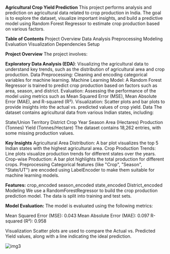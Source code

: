 **Agricultural Crop Yield Prediction**
This project performs analysis and prediction on agricultural data related to crop production in India. The goal is to explore the dataset, visualize important insights, and build a predictive model using Random Forest Regressor to estimate crop production based on various factors.

**Table of Contents**
Project Overview
Data
Analysis
Preprocessing
Modeling
Evaluation
Visualization
Dependencies
Setup

**Project Overview**
The project involves:

**Exploratory Data Analysis (EDA)**: Visualizing the agricultural data to understand key trends, such as the distribution of agricultural area and crop production.
Data Preprocessing: Cleaning and encoding categorical variables for machine learning.
Machine Learning Model: A Random Forest Regressor is trained to predict crop production based on factors such as area, season, and district.
Evaluation: Assessing the performance of the model using metrics such as Mean Squared Error (MSE), Mean Absolute Error (MAE), and R-squared (R²).
Visualization: Scatter plots and bar plots to provide insights into the actual vs. predicted values of crop yield.
Data
The dataset contains agricultural data from various Indian states, including:

State/Union Territory
District
Crop
Year
Season
Area (Hectares)
Production (Tonnes)
Yield (Tonnes/Hectare)
The dataset contains 18,262 entries, with some missing production values.

**Key Insights**
Agricultural Area Distribution: A bar plot visualizes the top 5 Indian states with the highest agricultural area.
Crop Production Trends: Line plots visualize production trends for different states over the years.
Crop-wise Production: A bar plot highlights the total production for different crops.
Preprocessing
Categorical features (like "Crop", "Season", "State/UT") are encoded using LabelEncoder to make them suitable for machine learning models.

**Features:**
crop_encoded
season_encoded
state_encoded
District_encoded
Modeling
We use a RandomForestRegressor to build the crop production prediction model. The data is split into training and test sets.

**Model Evaluation:**
The model is evaluated using the following metrics:

Mean Squared Error (MSE): 0.043
Mean Absolute Error (MAE): 0.097
R-squared (R²): 0.958

Visualization
Scatter plots are used to compare the Actual vs. Predicted Yield values, along with a line indicating the ideal prediction.

![img3](https://github.com/user-attachments/assets/19e710c3-f3b1-49d0-8f6c-b67121f988e4)



